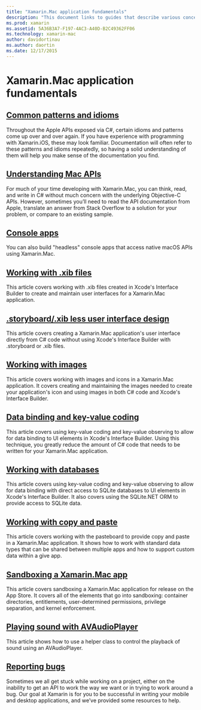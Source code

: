 ```yaml
---
title: "Xamarin.Mac application fundamentals"
description: "This document links to guides that describe various concepts necessary to understand when developing Xamarin.Mac applications."
ms.prod: xamarin
ms.assetid: 5A36B3A7-F197-4AC3-A40D-B2C49362FF06
ms.technology: xamarin-mac
author: davidortinau
ms.author: daortin
ms.date: 12/17/2015
---
```


# Xamarin.Mac application fundamentals

## [Common patterns and idioms](~/mac/app-fundamentals/patterns.md)

Throughout the Apple APIs exposed via C#, certain idioms and patterns come up over and over again. If you have experience with programming with Xamarin.iOS, these may look familiar. Documentation will often refer to these patterns and idioms repeatedly, so having a solid understanding of them will help you make sense of the documentation you find.

## [Understanding Mac APIs](~/mac/app-fundamentals/mac-apis.md)

For much of your time developing with Xamarin.Mac, you can think, read, and write in C# without much concern with the underlying Objective-C APIs. However, sometimes you’ll need to read the API documentation from Apple, translate an answer from Stack Overflow to a solution for your problem, or compare to an existing sample.

## [Console apps](~/mac/app-fundamentals/console.md)

You can also build "headless" console apps that access native macOS APIs using Xamarin.Mac.

## [Working with .xib files](~/mac/app-fundamentals/xib.md)

This article covers working with .xib files created in Xcode's Interface Builder to create and maintain user interfaces for a Xamarin.Mac application.

## [.storyboard/.xib less user interface design](~/mac/app-fundamentals/xibless-ui.md)

This article covers creating a Xamarin.Mac application's user interface directly from C# code without using Xcode's Interface Builder with .storyboard or .xib files.

## [Working with images](~/mac/app-fundamentals/image.md)

This article covers working with images and icons in a Xamarin.Mac application. It covers creating and maintaining the images needed to create your application's icon and using images in both C# code and Xcode's Interface Builder.

## [Data binding and key-value coding](~/mac/app-fundamentals/databinding.md)

This article covers using key-value coding and key-value observing to allow for data binding to UI elements in Xcode's Interface Builder. Using this technique, you greatly reduce the amount of C# code that needs to be written for your Xamarin.Mac application.

## [Working with databases](~/mac/app-fundamentals/databases.md)

This article covers using key-value coding and key-value observing to allow for data binding with direct access to SQLite databases to UI elements in Xcode's Interface Builder. It also covers using the SQLite.NET ORM to provide access to SQLite data.

## [Working with copy and paste](~/mac/app-fundamentals/copy-paste.md)

This article covers working with the pasteboard to provide copy and paste in a Xamarin.Mac application. It shows how to work with standard data types that can be shared between multiple apps and how to support custom data within a give app.

## [Sandboxing a Xamarin.Mac app](~/mac/app-fundamentals/sandboxing.md)

This article covers sandboxing a Xamarin.Mac application for release on the App Store. It covers all of the elements that go into sandboxing: container directories, entitlements, user-determined permissions, privilege separation, and kernel enforcement.

## [Playing sound with AVAudioPlayer](~/mac/app-fundamentals/sounds.md)

This article shows how to use a helper class to control the playback of sound using an AVAudioPlayer.

## [Reporting bugs](~/mac/app-fundamentals/troubleshooting.md)

Sometimes we all get stuck while working on a project, either on the inability to get an API to work the way we want or in trying to work around a bug. Our goal at Xamarin is for you to be successful in writing your mobile and desktop applications, and we’ve provided some resources to help.
